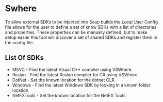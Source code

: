 # Swhere

To allow external SDKs to be injected into Soup builds the [Local User Config](./About/LocalUserConfig.md) file allows for the user to define a set of know SDKs with a list of directories and properties. These properties can be manually defined, but to make setup easier this tool will discover a set of shared SDKs and register them in the config file.

## List Of SDKs
* MSVC - Find the latest Visual C++ compiler using VSWhere.
* Roslyn - Find the latest Roslyn compiler for C# using VSWhere.
* DotNet - Set the known location for the dotnet CLR.
* Windows - Find the latest Windows SDK by looking in a known folder location.
* NetFXTools - Set the known location for the NetFX Tools.

